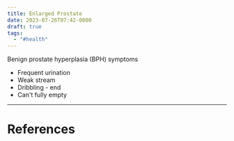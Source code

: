 ```yaml
---
title: Enlarged Prostate
date: 2023-07-26T07:42-0800
draft: true
tags:
  - "#health"
---
```


Benign prostate hyperplasia (BPH) symptoms
- Frequent urination
- Weak stream
- Dribbling - end
- Can't fully empty


---
# References
